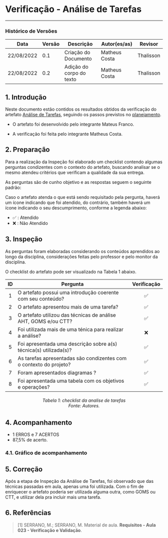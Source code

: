 # Verificação - Análise de Tarefas
***

### Histórico de Versões

**Data** | **Versão** | **Descrição** | **Autor(es/as)** | **Revisor** |
--- | --- | --- | --- | --- |
22/08/2022 | 0.1 | Criação do Documento | Matheus Costa | Thalisson
22/08/2022 | 0.2 | Adição do corpo do texto | Matheus Costa | Thalisson

## 1. Introdução

Neste documento estão contidos os resultados obtidos da verificação do artefato [Análise de Tarefas](../analise-de-requisitos/analise-de-tarefas.md), seguindo os passos previstos no [planejamento](planejamento-geral.md).

* O artefato foi desenvolvido pelo integrante Mateus Franco.

* A verificação foi feita pelo integrante Matheus Costa.


## 2. Preparação

Para a realização da Inspeção foi elaborado um checklist contendo algumas perguntas condizentes com o contexto do artefato, buscando analisar se o mesmo atendeu critérios que verificam a qualidade da sua entrega.

As perguntas são de cunho objetivo e as respostas seguem o seguinte padrão:

Caso o artefato atenda o que está sendo requisitado pela pergunta, haverá um ícone indicando que foi atendido, do contrário, também haverá um ícone indicando o seu descumprimento, conforme a legenda abaixo:

- ✅ : Atendido
- ❌ : Não Atendido

## 3. Inspeção

As perguntas foram elaboradas considerando os conteúdos aprendidos ao longo da disciplina, considerações feitas pelo professor e pelo monitor da disciplina.

O checklist do artefato pode ser visualizado na Tabela 1 abaixo.

|ID|Pergunta| Verificação |
|:---:|-------------|:--------:|
| 1 | O artefato possui uma introdução coerente com seu conteúdo? |✅ |
| 2 | O artefato apresentou mais de uma tarefa?| ✅|
| 3 | O artefato utilizou das técnicas de análise AHT, GOMS e/ou CTT?| ✅|
| 4 | Foi utilizada mais de uma ténica para realizar a análise? | ❌|
| 5 | Foi apresentada uma descrição sobre a(s) técnica(s) utilizada(s)?| ✅|
| 6 | As tarefas apresentadas são condizentes com o contexto do projeto?| ✅|
| 7 | Foram apresentados diagramas ?| ✅|
| 8 | Foi apresentada uma tabela com os objetivos e operações?| ✅|

<h6 align = "center">Tabela 1: checklist da analise de tarefas <br>Fonte: Autores. </h6>

## 4. Acompanhamento

- 1 ERROS e 7 ACERTOS
- 87,5% de acerto.

### 4.1. Gráfico de acompanhamento

<!-- <iframe style="border: 1px solid rgba(0, 0, 0, 0.1);" width="800" height="450" src="https://www.figma.com/embed?embed_host=share&url=https%3A%2F%2Fwww.figma.com%2Ffile%2FB6LxppBqsl4UCasYZczm6s%2FUntitled%3Fnode-id%3D0%253A1" allowfullscreen></iframe> -->

## 5. Correção

Após a etapa de Inspeção da Análise de Tarefas, foi observado que das técnicas passadas em aula, apenas uma foi utilizada. Com o fim de enriquecer o artefato poderia ser utilizada alguma outra, como GOMS ou CTT, e utilizar dela pra incluir mais uma tarefa.

## 6. Referências

> [1] SERRANO, M.; SERRANO, M. Material de aula. **Requisitos - Aula 023 - Verificação e Validação**.